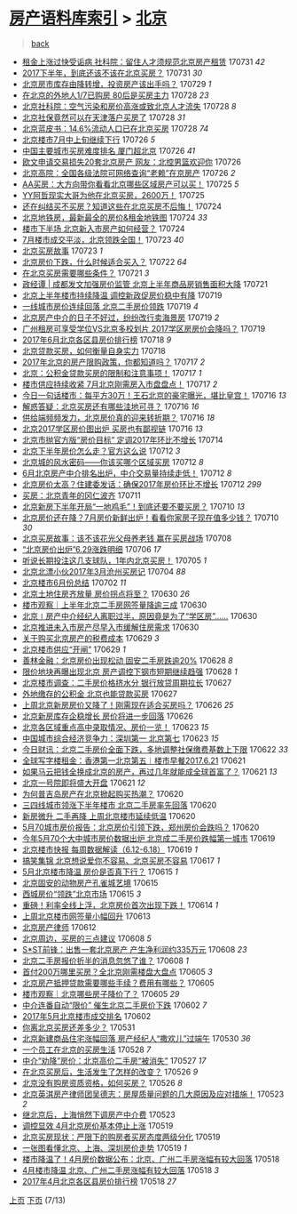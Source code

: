 [房产语料库索引](../../README.md)  > [北京](北京.md)
====
> [back](../README.md)

- [租金上涨过快受诟病 社科院：留住人才须规范北京房产租赁](http://jkwz.applinzi.com/ittc/6996491333815239697.html#%E7%A7%9F%E9%87%91%E4%B8%8A%E6%B6%A8%E8%BF%87%E5%BF%AB%E5%8F%97%E8%AF%9F%E7%97%85+%E7%A4%BE%E7%A7%91%E9%99%A2%EF%BC%9A%E7%95%99%E4%BD%8F%E4%BA%BA%E6%89%8D%E9%A1%BB%E8%A7%84%E8%8C%83%E5%8C%97%E4%BA%AC%E6%88%BF%E4%BA%A7%E7%A7%9F%E8%B5%81) 170731 *42* 
- [2017下半年，到底还该不该在北京买房？](http://jkwz.applinzi.com/ittc/6996411526070928401.html#2017%E4%B8%8B%E5%8D%8A%E5%B9%B4%EF%BC%8C%E5%88%B0%E5%BA%95%E8%BF%98%E8%AF%A5%E4%B8%8D%E8%AF%A5%E5%9C%A8%E5%8C%97%E4%BA%AC%E4%B9%B0%E6%88%BF%EF%BC%9F) 170731 *30* 
- [北京房市库存由降转增，投资房产该出手吗？](http://jkwz.applinzi.com/ittc/6995299930284229648.html#%E5%8C%97%E4%BA%AC%E6%88%BF%E5%B8%82%E5%BA%93%E5%AD%98%E7%94%B1%E9%99%8D%E8%BD%AC%E5%A2%9E%EF%BC%8C%E6%8A%95%E8%B5%84%E6%88%BF%E4%BA%A7%E8%AF%A5%E5%87%BA%E6%89%8B%E5%90%97%EF%BC%9F) 170729 *1* 
- [在北京的外地人1/7已购房 80后是买房主力](http://jkwz.applinzi.com/ittc/6995443142495831056.html#%E5%9C%A8%E5%8C%97%E4%BA%AC%E7%9A%84%E5%A4%96%E5%9C%B0%E4%BA%BA1%2F7%E5%B7%B2%E8%B4%AD%E6%88%BF+80%E5%90%8E%E6%98%AF%E4%B9%B0%E6%88%BF%E4%B8%BB%E5%8A%9B) 170728 *23* 
- [北京社科院：空气污染和房价高涨或致北京人才流失](http://jkwz.applinzi.com/ittc/6995391733087863825.html#%E5%8C%97%E4%BA%AC%E7%A4%BE%E7%A7%91%E9%99%A2%EF%BC%9A%E7%A9%BA%E6%B0%94%E6%B1%A1%E6%9F%93%E5%92%8C%E6%88%BF%E4%BB%B7%E9%AB%98%E6%B6%A8%E6%88%96%E8%87%B4%E5%8C%97%E4%BA%AC%E4%BA%BA%E6%89%8D%E6%B5%81%E5%A4%B1) 170728 *8* 
- [北京社保竟然可以在天津落户买房了](http://jkwz.applinzi.com/ittc/6995297047069328401.html#%E5%8C%97%E4%BA%AC%E7%A4%BE%E4%BF%9D%E7%AB%9F%E7%84%B6%E5%8F%AF%E4%BB%A5%E5%9C%A8%E5%A4%A9%E6%B4%A5%E8%90%BD%E6%88%B7%E4%B9%B0%E6%88%BF%E4%BA%86) 170728 *31* 
- [北京蓝皮书：14.6%流动人口已在北京买房](http://jkwz.applinzi.com/ittc/6995284916735312912.html#%E5%8C%97%E4%BA%AC%E8%93%9D%E7%9A%AE%E4%B9%A6%EF%BC%9A14.6%25%E6%B5%81%E5%8A%A8%E4%BA%BA%E5%8F%A3%E5%B7%B2%E5%9C%A8%E5%8C%97%E4%BA%AC%E4%B9%B0%E6%88%BF) 170728 *74* 
- [北京楼市7月中上旬继续下行](http://jkwz.applinzi.com/ittc/6994662310227215377.html#%E5%8C%97%E4%BA%AC%E6%A5%BC%E5%B8%827%E6%9C%88%E4%B8%AD%E4%B8%8A%E6%97%AC%E7%BB%A7%E7%BB%AD%E4%B8%8B%E8%A1%8C) 170726 *5* 
- [中国主要城市买房难度排名 厦门超北京](http://jkwz.applinzi.com/ittc/6994629831780992017.html#%E4%B8%AD%E5%9B%BD%E4%B8%BB%E8%A6%81%E5%9F%8E%E5%B8%82%E4%B9%B0%E6%88%BF%E9%9A%BE%E5%BA%A6%E6%8E%92%E5%90%8D+%E5%8E%A6%E9%97%A8%E8%B6%85%E5%8C%97%E4%BA%AC) 170726 *41* 
- [欧文申请交易损失20套北京房产 网友：北控男篮欢迎你](http://jkwz.applinzi.com/ittc/6994576067292300304.html#%E6%AC%A7%E6%96%87%E7%94%B3%E8%AF%B7%E4%BA%A4%E6%98%93%E6%8D%9F%E5%A4%B120%E5%A5%97%E5%8C%97%E4%BA%AC%E6%88%BF%E4%BA%A7+%E7%BD%91%E5%8F%8B%EF%BC%9A%E5%8C%97%E6%8E%A7%E7%94%B7%E7%AF%AE%E6%AC%A2%E8%BF%8E%E4%BD%A0) 170726  
- [北京高院：全国各级法院可网络查询“老赖”在京房产](http://jkwz.applinzi.com/ittc/6994554898786812944.html#%E5%8C%97%E4%BA%AC%E9%AB%98%E9%99%A2%EF%BC%9A%E5%85%A8%E5%9B%BD%E5%90%84%E7%BA%A7%E6%B3%95%E9%99%A2%E5%8F%AF%E7%BD%91%E7%BB%9C%E6%9F%A5%E8%AF%A2%E2%80%9C%E8%80%81%E8%B5%96%E2%80%9D%E5%9C%A8%E4%BA%AC%E6%88%BF%E4%BA%A7) 170726 *2* 
- [AA买房：大方向带你看看北京哪些区域房产可以买！](http://jkwz.applinzi.com/ittc/6994263883798545425.html#AA%E4%B9%B0%E6%88%BF%EF%BC%9A%E5%A4%A7%E6%96%B9%E5%90%91%E5%B8%A6%E4%BD%A0%E7%9C%8B%E7%9C%8B%E5%8C%97%E4%BA%AC%E5%93%AA%E4%BA%9B%E5%8C%BA%E5%9F%9F%E6%88%BF%E4%BA%A7%E5%8F%AF%E4%BB%A5%E4%B9%B0%EF%BC%81) 170725 *5* 
- [YY阿哲现实大哥为他在北京买房，2600万！](http://jkwz.applinzi.com/ittc/6994247914585850897.html#YY%E9%98%BF%E5%93%B2%E7%8E%B0%E5%AE%9E%E5%A4%A7%E5%93%A5%E4%B8%BA%E4%BB%96%E5%9C%A8%E5%8C%97%E4%BA%AC%E4%B9%B0%E6%88%BF%EF%BC%8C2600%E4%B8%87%EF%BC%81) 170725  
- [还在纠结买不买房？知道这些在北京买房不后悔！](http://jkwz.applinzi.com/ittc/6993930968342463505.html#%E8%BF%98%E5%9C%A8%E7%BA%A0%E7%BB%93%E4%B9%B0%E4%B8%8D%E4%B9%B0%E6%88%BF%EF%BC%9F%E7%9F%A5%E9%81%93%E8%BF%99%E4%BA%9B%E5%9C%A8%E5%8C%97%E4%BA%AC%E4%B9%B0%E6%88%BF%E4%B8%8D%E5%90%8E%E6%82%94%EF%BC%81) 170724  
- [北京地铁房，最新最全的房价&amp;租金地铁图](http://jkwz.applinzi.com/ittc/6993931056347350033.html#%E5%8C%97%E4%BA%AC%E5%9C%B0%E9%93%81%E6%88%BF%EF%BC%8C%E6%9C%80%E6%96%B0%E6%9C%80%E5%85%A8%E7%9A%84%E6%88%BF%E4%BB%B7%26amp%3B%E7%A7%9F%E9%87%91%E5%9C%B0%E9%93%81%E5%9B%BE) 170724 *33* 
- [楼市下半场 北京新入市房产如何经营？](http://jkwz.applinzi.com/ittc/6993877877651932176.html#%E6%A5%BC%E5%B8%82%E4%B8%8B%E5%8D%8A%E5%9C%BA+%E5%8C%97%E4%BA%AC%E6%96%B0%E5%85%A5%E5%B8%82%E6%88%BF%E4%BA%A7%E5%A6%82%E4%BD%95%E7%BB%8F%E8%90%A5%EF%BC%9F) 170724  
- [7月楼市成交平淡，北京领跌全国！](http://jkwz.applinzi.com/ittc/6993461672650736657.html#7%E6%9C%88%E6%A5%BC%E5%B8%82%E6%88%90%E4%BA%A4%E5%B9%B3%E6%B7%A1%EF%BC%8C%E5%8C%97%E4%BA%AC%E9%A2%86%E8%B7%8C%E5%85%A8%E5%9B%BD%EF%BC%81) 170723 *40* 
- [北京买房故事](http://jkwz.applinzi.com/ittc/6993442181057348624.html#%E5%8C%97%E4%BA%AC%E4%B9%B0%E6%88%BF%E6%95%85%E4%BA%8B) 170723 *1* 
- [北京房价下跌，什么时候适合买入？](http://jkwz.applinzi.com/ittc/6993125808850600976.html#%E5%8C%97%E4%BA%AC%E6%88%BF%E4%BB%B7%E4%B8%8B%E8%B7%8C%EF%BC%8C%E4%BB%80%E4%B9%88%E6%97%B6%E5%80%99%E9%80%82%E5%90%88%E4%B9%B0%E5%85%A5%EF%BC%9F) 170722 *64* 
- [在北京买房需要哪些条件？](http://jkwz.applinzi.com/ittc/6992827257230722065.html#%E5%9C%A8%E5%8C%97%E4%BA%AC%E4%B9%B0%E6%88%BF%E9%9C%80%E8%A6%81%E5%93%AA%E4%BA%9B%E6%9D%A1%E4%BB%B6%EF%BC%9F) 170721 *3* 
- [政经谭 | 成都发文加强房价监管 北京上半年商品房销售面积大降](http://jkwz.applinzi.com/ittc/6992585056626148112.html#%E6%94%BF%E7%BB%8F%E8%B0%AD+%7C+%E6%88%90%E9%83%BD%E5%8F%91%E6%96%87%E5%8A%A0%E5%BC%BA%E6%88%BF%E4%BB%B7%E7%9B%91%E7%AE%A1+%E5%8C%97%E4%BA%AC%E4%B8%8A%E5%8D%8A%E5%B9%B4%E5%95%86%E5%93%81%E6%88%BF%E9%94%80%E5%94%AE%E9%9D%A2%E7%A7%AF%E5%A4%A7%E9%99%8D) 170721  
- [北京上半年楼市持续降温 调控新政促房价稳中有降](http://jkwz.applinzi.com/ittc/6992084939385078801.html#%E5%8C%97%E4%BA%AC%E4%B8%8A%E5%8D%8A%E5%B9%B4%E6%A5%BC%E5%B8%82%E6%8C%81%E7%BB%AD%E9%99%8D%E6%B8%A9+%E8%B0%83%E6%8E%A7%E6%96%B0%E6%94%BF%E4%BF%83%E6%88%BF%E4%BB%B7%E7%A8%B3%E4%B8%AD%E6%9C%89%E9%99%8D) 170719  
- [一线城市房价连续回落 北京二手房价领跌](http://jkwz.applinzi.com/ittc/6992060520616952848.html#%E4%B8%80%E7%BA%BF%E5%9F%8E%E5%B8%82%E6%88%BF%E4%BB%B7%E8%BF%9E%E7%BB%AD%E5%9B%9E%E8%90%BD+%E5%8C%97%E4%BA%AC%E4%BA%8C%E6%89%8B%E6%88%BF%E4%BB%B7%E9%A2%86%E8%B7%8C) 170719 *4* 
- [北京房产中介的日子不好过，纷纷改行卖海景房](http://jkwz.applinzi.com/ittc/6992024614132515856.html#%E5%8C%97%E4%BA%AC%E6%88%BF%E4%BA%A7%E4%B8%AD%E4%BB%8B%E7%9A%84%E6%97%A5%E5%AD%90%E4%B8%8D%E5%A5%BD%E8%BF%87%EF%BC%8C%E7%BA%B7%E7%BA%B7%E6%94%B9%E8%A1%8C%E5%8D%96%E6%B5%B7%E6%99%AF%E6%88%BF) 170719 *2* 
- [广州租房可享受学位VS北京多校划片 2017学区房房价会降吗？](http://jkwz.applinzi.com/ittc/6992015705703449616.html#%E5%B9%BF%E5%B7%9E%E7%A7%9F%E6%88%BF%E5%8F%AF%E4%BA%AB%E5%8F%97%E5%AD%A6%E4%BD%8DVS%E5%8C%97%E4%BA%AC%E5%A4%9A%E6%A0%A1%E5%88%92%E7%89%87+2017%E5%AD%A6%E5%8C%BA%E6%88%BF%E6%88%BF%E4%BB%B7%E4%BC%9A%E9%99%8D%E5%90%97%EF%BC%9F) 170719  
- [2017年6月北京各区县房价排行榜](http://jkwz.applinzi.com/ittc/6991686664102347792.html#2017%E5%B9%B46%E6%9C%88%E5%8C%97%E4%BA%AC%E5%90%84%E5%8C%BA%E5%8E%BF%E6%88%BF%E4%BB%B7%E6%8E%92%E8%A1%8C%E6%A6%9C) 170718 *9* 
- [北京贷款买房，如何衡量自身实力](http://jkwz.applinzi.com/ittc/6991686113474118673.html#%E5%8C%97%E4%BA%AC%E8%B4%B7%E6%AC%BE%E4%B9%B0%E6%88%BF%EF%BC%8C%E5%A6%82%E4%BD%95%E8%A1%A1%E9%87%8F%E8%87%AA%E8%BA%AB%E5%AE%9E%E5%8A%9B) 170718  
- [2017年北京的房产限购政策，你都知道吗？](http://jkwz.applinzi.com/ittc/6991323147721507856.html#2017%E5%B9%B4%E5%8C%97%E4%BA%AC%E7%9A%84%E6%88%BF%E4%BA%A7%E9%99%90%E8%B4%AD%E6%94%BF%E7%AD%96%EF%BC%8C%E4%BD%A0%E9%83%BD%E7%9F%A5%E9%81%93%E5%90%97%EF%BC%9F) 170717 *2* 
- [北京：公积金贷款买房的限制和注意事项！](http://jkwz.applinzi.com/ittc/6991236061534356496.html#%E5%8C%97%E4%BA%AC%EF%BC%9A%E5%85%AC%E7%A7%AF%E9%87%91%E8%B4%B7%E6%AC%BE%E4%B9%B0%E6%88%BF%E7%9A%84%E9%99%90%E5%88%B6%E5%92%8C%E6%B3%A8%E6%84%8F%E4%BA%8B%E9%A1%B9%EF%BC%81) 170717 *1* 
- [楼市供应持续收紧 7月北京刚需房入市盘盘点！](http://jkwz.applinzi.com/ittc/6991159000857838609.html#%E6%A5%BC%E5%B8%82%E4%BE%9B%E5%BA%94%E6%8C%81%E7%BB%AD%E6%94%B6%E7%B4%A7+7%E6%9C%88%E5%8C%97%E4%BA%AC%E5%88%9A%E9%9C%80%E6%88%BF%E5%85%A5%E5%B8%82%E7%9B%98%E7%9B%98%E7%82%B9%EF%BC%81) 170717 *2* 
- [今日一句话楼市：每平方30万！王石北京的豪宅曝光，堪比皇宫！](http://jkwz.applinzi.com/ittc/6990979053635765265.html#%E4%BB%8A%E6%97%A5%E4%B8%80%E5%8F%A5%E8%AF%9D%E6%A5%BC%E5%B8%82%EF%BC%9A%E6%AF%8F%E5%B9%B3%E6%96%B930%E4%B8%87%EF%BC%81%E7%8E%8B%E7%9F%B3%E5%8C%97%E4%BA%AC%E7%9A%84%E8%B1%AA%E5%AE%85%E6%9B%9D%E5%85%89%EF%BC%8C%E5%A0%AA%E6%AF%94%E7%9A%87%E5%AE%AB%EF%BC%81) 170716 *13* 
- [解惑答疑：北京买房还有哪些洼地可寻？](http://jkwz.applinzi.com/ittc/6990952505620825104.html#%E8%A7%A3%E6%83%91%E7%AD%94%E7%96%91%EF%BC%9A%E5%8C%97%E4%BA%AC%E4%B9%B0%E6%88%BF%E8%BF%98%E6%9C%89%E5%93%AA%E4%BA%9B%E6%B4%BC%E5%9C%B0%E5%8F%AF%E5%AF%BB%EF%BC%9F) 170716 *16* 
- [供给端频频发力，北京房价真的迎来转折期？](http://jkwz.applinzi.com/ittc/6990975242062005264.html#%E4%BE%9B%E7%BB%99%E7%AB%AF%E9%A2%91%E9%A2%91%E5%8F%91%E5%8A%9B%EF%BC%8C%E5%8C%97%E4%BA%AC%E6%88%BF%E4%BB%B7%E7%9C%9F%E7%9A%84%E8%BF%8E%E6%9D%A5%E8%BD%AC%E6%8A%98%E6%9C%9F%EF%BC%9F) 170716 *18* 
- [北京2017学区房价图出炉 买房也有鄙视链](http://jkwz.applinzi.com/ittc/6990898707372180496.html#%E5%8C%97%E4%BA%AC2017%E5%AD%A6%E5%8C%BA%E6%88%BF%E4%BB%B7%E5%9B%BE%E5%87%BA%E7%82%89+%E4%B9%B0%E6%88%BF%E4%B9%9F%E6%9C%89%E9%84%99%E8%A7%86%E9%93%BE) 170716 *13* 
- [北京市抛官方版“房价目标” 定调2017年环比不增长](http://jkwz.applinzi.com/ittc/6990237549170525201.html#%E5%8C%97%E4%BA%AC%E5%B8%82%E6%8A%9B%E5%AE%98%E6%96%B9%E7%89%88%E2%80%9C%E6%88%BF%E4%BB%B7%E7%9B%AE%E6%A0%87%E2%80%9D+%E5%AE%9A%E8%B0%832017%E5%B9%B4%E7%8E%AF%E6%AF%94%E4%B8%8D%E5%A2%9E%E9%95%BF) 170714  
- [北京下半年房价怎么走？官方这么说](http://jkwz.applinzi.com/ittc/6989472589985350672.html#%E5%8C%97%E4%BA%AC%E4%B8%8B%E5%8D%8A%E5%B9%B4%E6%88%BF%E4%BB%B7%E6%80%8E%E4%B9%88%E8%B5%B0%EF%BC%9F%E5%AE%98%E6%96%B9%E8%BF%99%E4%B9%88%E8%AF%B4) 170712 *3* 
- [北京城的风水密码——你该买哪个区域买房](http://jkwz.applinzi.com/ittc/6989378704411984912.html#%E5%8C%97%E4%BA%AC%E5%9F%8E%E7%9A%84%E9%A3%8E%E6%B0%B4%E5%AF%86%E7%A0%81%E2%80%94%E2%80%94%E4%BD%A0%E8%AF%A5%E4%B9%B0%E5%93%AA%E4%B8%AA%E5%8C%BA%E5%9F%9F%E4%B9%B0%E6%88%BF) 170712 *8* 
- [6月北京房产中介排名出炉，中介交易量持续走低！](http://jkwz.applinzi.com/ittc/6989373316899800081.html#6%E6%9C%88%E5%8C%97%E4%BA%AC%E6%88%BF%E4%BA%A7%E4%B8%AD%E4%BB%8B%E6%8E%92%E5%90%8D%E5%87%BA%E7%82%89%EF%BC%8C%E4%B8%AD%E4%BB%8B%E4%BA%A4%E6%98%93%E9%87%8F%E6%8C%81%E7%BB%AD%E8%B5%B0%E4%BD%8E%EF%BC%81) 170712 *8* 
- [北京房价太高？住建委发话：确保2017年房价环比不增长](http://jkwz.applinzi.com/ittc/6989322280826831889.html#%E5%8C%97%E4%BA%AC%E6%88%BF%E4%BB%B7%E5%A4%AA%E9%AB%98%EF%BC%9F%E4%BD%8F%E5%BB%BA%E5%A7%94%E5%8F%91%E8%AF%9D%EF%BC%9A%E7%A1%AE%E4%BF%9D2017%E5%B9%B4%E6%88%BF%E4%BB%B7%E7%8E%AF%E6%AF%94%E4%B8%8D%E5%A2%9E%E9%95%BF) 170712 *299* 
- [买房：北京青年的冈仁波齐](http://jkwz.applinzi.com/ittc/6988732402003084292.html#%E4%B9%B0%E6%88%BF%EF%BC%9A%E5%8C%97%E4%BA%AC%E9%9D%92%E5%B9%B4%E7%9A%84%E5%86%88%E4%BB%81%E6%B3%A2%E9%BD%90) 170711  
- [北京新房下半年开局“一地鸡毛”！到底还要不要买房？](http://jkwz.applinzi.com/ittc/6988725896276870148.html#%E5%8C%97%E4%BA%AC%E6%96%B0%E6%88%BF%E4%B8%8B%E5%8D%8A%E5%B9%B4%E5%BC%80%E5%B1%80%E2%80%9C%E4%B8%80%E5%9C%B0%E9%B8%A1%E6%AF%9B%E2%80%9D%EF%BC%81%E5%88%B0%E5%BA%95%E8%BF%98%E8%A6%81%E4%B8%8D%E8%A6%81%E4%B9%B0%E6%88%BF%EF%BC%9F) 170710 *13* 
- [北京房价还在降？7月房价新鲜出炉！看看你家房子现在值多少钱？](http://jkwz.applinzi.com/ittc/6988674612861600772.html#%E5%8C%97%E4%BA%AC%E6%88%BF%E4%BB%B7%E8%BF%98%E5%9C%A8%E9%99%8D%EF%BC%9F7%E6%9C%88%E6%88%BF%E4%BB%B7%E6%96%B0%E9%B2%9C%E5%87%BA%E7%82%89%EF%BC%81%E7%9C%8B%E7%9C%8B%E4%BD%A0%E5%AE%B6%E6%88%BF%E5%AD%90%E7%8E%B0%E5%9C%A8%E5%80%BC%E5%A4%9A%E5%B0%91%E9%92%B1%EF%BC%9F) 170710 *30* 
- [北京买房故事：该不该花光父母养老钱 赢在买房战场](http://jkwz.applinzi.com/ittc/6987833551255766033.html#%E5%8C%97%E4%BA%AC%E4%B9%B0%E6%88%BF%E6%95%85%E4%BA%8B%EF%BC%9A%E8%AF%A5%E4%B8%8D%E8%AF%A5%E8%8A%B1%E5%85%89%E7%88%B6%E6%AF%8D%E5%85%BB%E8%80%81%E9%92%B1+%E8%B5%A2%E5%9C%A8%E4%B9%B0%E6%88%BF%E6%88%98%E5%9C%BA) 170708  
- [“北京房价出炉”6.29涨跌明细](http://jkwz.applinzi.com/ittc/6987001209318540292.html#%E2%80%9C%E5%8C%97%E4%BA%AC%E6%88%BF%E4%BB%B7%E5%87%BA%E7%82%89%E2%80%9D6.29%E6%B6%A8%E8%B7%8C%E6%98%8E%E7%BB%86) 170706 *17* 
- [听说长期投注这几支球队，1年内北京买房！](http://jkwz.applinzi.com/ittc/6986857699680453636.html#%E5%90%AC%E8%AF%B4%E9%95%BF%E6%9C%9F%E6%8A%95%E6%B3%A8%E8%BF%99%E5%87%A0%E6%94%AF%E7%90%83%E9%98%9F%EF%BC%8C1%E5%B9%B4%E5%86%85%E5%8C%97%E4%BA%AC%E4%B9%B0%E6%88%BF%EF%BC%81) 170705 *1* 
- [北京北漂小伙2017年3月沧州买房记](http://jkwz.applinzi.com/ittc/6986460119872046084.html#%E5%8C%97%E4%BA%AC%E5%8C%97%E6%BC%82%E5%B0%8F%E4%BC%992017%E5%B9%B43%E6%9C%88%E6%B2%A7%E5%B7%9E%E4%B9%B0%E6%88%BF%E8%AE%B0) 170704 *88* 
- [北京楼市6月份总结](http://jkwz.applinzi.com/ittc/6985813973117961220.html#%E5%8C%97%E4%BA%AC%E6%A5%BC%E5%B8%826%E6%9C%88%E4%BB%BD%E6%80%BB%E7%BB%93) 170702 *11* 
- [北京土地住房齐放量 房价拐点将至？](http://jkwz.applinzi.com/ittc/6985050210580300804.html#%E5%8C%97%E4%BA%AC%E5%9C%9F%E5%9C%B0%E4%BD%8F%E6%88%BF%E9%BD%90%E6%94%BE%E9%87%8F+%E6%88%BF%E4%BB%B7%E6%8B%90%E7%82%B9%E5%B0%86%E8%87%B3%EF%BC%9F) 170630 *26* 
- [楼市观察｜上半年北京二手房网签量降逾三成](http://jkwz.applinzi.com/ittc/6985029632729285636.html#%E6%A5%BC%E5%B8%82%E8%A7%82%E5%AF%9F%EF%BD%9C%E4%B8%8A%E5%8D%8A%E5%B9%B4%E5%8C%97%E4%BA%AC%E4%BA%8C%E6%89%8B%E6%88%BF%E7%BD%91%E7%AD%BE%E9%87%8F%E9%99%8D%E9%80%BE%E4%B8%89%E6%88%90) 170630  
- [北京∣房产中介经纪人离职过半，原因竟是为了“学区房”……](http://jkwz.applinzi.com/ittc/6984919655276643332.html#%E5%8C%97%E4%BA%AC%E2%88%A3%E6%88%BF%E4%BA%A7%E4%B8%AD%E4%BB%8B%E7%BB%8F%E7%BA%AA%E4%BA%BA%E7%A6%BB%E8%81%8C%E8%BF%87%E5%8D%8A%EF%BC%8C%E5%8E%9F%E5%9B%A0%E7%AB%9F%E6%98%AF%E4%B8%BA%E4%BA%86%E2%80%9C%E5%AD%A6%E5%8C%BA%E6%88%BF%E2%80%9D%E2%80%A6%E2%80%A6) 170630  
- [北京推进未入市房产尽早入市缓解住房需求](http://jkwz.applinzi.com/ittc/6984885317751276548.html#%E5%8C%97%E4%BA%AC%E6%8E%A8%E8%BF%9B%E6%9C%AA%E5%85%A5%E5%B8%82%E6%88%BF%E4%BA%A7%E5%B0%BD%E6%97%A9%E5%85%A5%E5%B8%82%E7%BC%93%E8%A7%A3%E4%BD%8F%E6%88%BF%E9%9C%80%E6%B1%82) 170630  
- [关于购买北京房产的税费成本](http://jkwz.applinzi.com/ittc/6984721835865146373.html#%E5%85%B3%E4%BA%8E%E8%B4%AD%E4%B9%B0%E5%8C%97%E4%BA%AC%E6%88%BF%E4%BA%A7%E7%9A%84%E7%A8%8E%E8%B4%B9%E6%88%90%E6%9C%AC) 170629 *3* 
- [北京楼市供应“开闸”](http://jkwz.applinzi.com/ittc/6984490268613936132.html#%E5%8C%97%E4%BA%AC%E6%A5%BC%E5%B8%82%E4%BE%9B%E5%BA%94%E2%80%9C%E5%BC%80%E9%97%B8%E2%80%9D) 170629 *1* 
- [善林金融：北京房价出现松动 固安二手房跌逾20%](http://jkwz.applinzi.com/ittc/6984264140200608772.html#%E5%96%84%E6%9E%97%E9%87%91%E8%9E%8D%EF%BC%9A%E5%8C%97%E4%BA%AC%E6%88%BF%E4%BB%B7%E5%87%BA%E7%8E%B0%E6%9D%BE%E5%8A%A8+%E5%9B%BA%E5%AE%89%E4%BA%8C%E6%89%8B%E6%88%BF%E8%B7%8C%E9%80%BE20%25) 170628 *8* 
- [限价地块再曝出现北京 房产调控下钢市短期继续趋强](http://jkwz.applinzi.com/ittc/6984157184232260612.html#%E9%99%90%E4%BB%B7%E5%9C%B0%E5%9D%97%E5%86%8D%E6%9B%9D%E5%87%BA%E7%8E%B0%E5%8C%97%E4%BA%AC+%E6%88%BF%E4%BA%A7%E8%B0%83%E6%8E%A7%E4%B8%8B%E9%92%A2%E5%B8%82%E7%9F%AD%E6%9C%9F%E7%BB%A7%E7%BB%AD%E8%B6%8B%E5%BC%BA) 170628 *1* 
- [北京楼市调查：二手房价格挤水分 银行放贷周期拉长](http://jkwz.applinzi.com/ittc/6983805958445614085.html#%E5%8C%97%E4%BA%AC%E6%A5%BC%E5%B8%82%E8%B0%83%E6%9F%A5%EF%BC%9A%E4%BA%8C%E6%89%8B%E6%88%BF%E4%BB%B7%E6%A0%BC%E6%8C%A4%E6%B0%B4%E5%88%86+%E9%93%B6%E8%A1%8C%E6%94%BE%E8%B4%B7%E5%91%A8%E6%9C%9F%E6%8B%89%E9%95%BF) 170627  
- [外地缴存的公积金 北京也能贷款买房](http://jkwz.applinzi.com/ittc/6983787870085972997.html#%E5%A4%96%E5%9C%B0%E7%BC%B4%E5%AD%98%E7%9A%84%E5%85%AC%E7%A7%AF%E9%87%91+%E5%8C%97%E4%BA%AC%E4%B9%9F%E8%83%BD%E8%B4%B7%E6%AC%BE%E4%B9%B0%E6%88%BF) 170627  
- [上周北京新房房价又降了！刚需现在适合买房吗？](http://jkwz.applinzi.com/ittc/6983589102447232004.html#%E4%B8%8A%E5%91%A8%E5%8C%97%E4%BA%AC%E6%96%B0%E6%88%BF%E6%88%BF%E4%BB%B7%E5%8F%88%E9%99%8D%E4%BA%86%EF%BC%81%E5%88%9A%E9%9C%80%E7%8E%B0%E5%9C%A8%E9%80%82%E5%90%88%E4%B9%B0%E6%88%BF%E5%90%97%EF%BC%9F) 170626 *25* 
- [北京新房库存企稳增长 房价将进一步回落](http://jkwz.applinzi.com/ittc/6983538017695171589.html#%E5%8C%97%E4%BA%AC%E6%96%B0%E6%88%BF%E5%BA%93%E5%AD%98%E4%BC%81%E7%A8%B3%E5%A2%9E%E9%95%BF+%E6%88%BF%E4%BB%B7%E5%B0%86%E8%BF%9B%E4%B8%80%E6%AD%A5%E5%9B%9E%E8%90%BD) 170626  
- [北京各区域重点高中录取情况、房价一览！](http://jkwz.applinzi.com/ittc/6982430621908337668.html#%E5%8C%97%E4%BA%AC%E5%90%84%E5%8C%BA%E5%9F%9F%E9%87%8D%E7%82%B9%E9%AB%98%E4%B8%AD%E5%BD%95%E5%8F%96%E6%83%85%E5%86%B5%E3%80%81%E6%88%BF%E4%BB%B7%E4%B8%80%E8%A7%88%EF%BC%81) 170623 *15* 
- [中国城市综合经济竞争力：深圳第一 北京第七](http://jkwz.applinzi.com/ittc/6982371947806458884.html#%E4%B8%AD%E5%9B%BD%E5%9F%8E%E5%B8%82%E7%BB%BC%E5%90%88%E7%BB%8F%E6%B5%8E%E7%AB%9E%E4%BA%89%E5%8A%9B%EF%BC%9A%E6%B7%B1%E5%9C%B3%E7%AC%AC%E4%B8%80+%E5%8C%97%E4%BA%AC%E7%AC%AC%E4%B8%83) 170623 *15* 
- [今日财讯：北京二手房价全面下跌，多地调整社保缴费基数上下限](http://jkwz.applinzi.com/ittc/6982025713681957892.html#%E4%BB%8A%E6%97%A5%E8%B4%A2%E8%AE%AF%EF%BC%9A%E5%8C%97%E4%BA%AC%E4%BA%8C%E6%89%8B%E6%88%BF%E4%BB%B7%E5%85%A8%E9%9D%A2%E4%B8%8B%E8%B7%8C%EF%BC%8C%E5%A4%9A%E5%9C%B0%E8%B0%83%E6%95%B4%E7%A4%BE%E4%BF%9D%E7%BC%B4%E8%B4%B9%E5%9F%BA%E6%95%B0%E4%B8%8A%E4%B8%8B%E9%99%90) 170622 *33* 
- [全球写字楼租金：香港第一北京第五︱楼市早餐2017.6.21](http://jkwz.applinzi.com/ittc/6981715011847062533.html#%E5%85%A8%E7%90%83%E5%86%99%E5%AD%97%E6%A5%BC%E7%A7%9F%E9%87%91%EF%BC%9A%E9%A6%99%E6%B8%AF%E7%AC%AC%E4%B8%80%E5%8C%97%E4%BA%AC%E7%AC%AC%E4%BA%94%EF%B8%B1%E6%A5%BC%E5%B8%82%E6%97%A9%E9%A4%902017.6.21) 170621  
- [如果马云把钱全换成北京的房产，再过几年就能成全球首富了？](http://jkwz.applinzi.com/ittc/6981580046283047940.html#%E5%A6%82%E6%9E%9C%E9%A9%AC%E4%BA%91%E6%8A%8A%E9%92%B1%E5%85%A8%E6%8D%A2%E6%88%90%E5%8C%97%E4%BA%AC%E7%9A%84%E6%88%BF%E4%BA%A7%EF%BC%8C%E5%86%8D%E8%BF%87%E5%87%A0%E5%B9%B4%E5%B0%B1%E8%83%BD%E6%88%90%E5%85%A8%E7%90%83%E9%A6%96%E5%AF%8C%E4%BA%86%EF%BC%9F) 170621 *13* 
- [北京一号院即将盛大开盘](http://jkwz.applinzi.com/ittc/6981567754724180997.html#%E5%8C%97%E4%BA%AC%E4%B8%80%E5%8F%B7%E9%99%A2%E5%8D%B3%E5%B0%86%E7%9B%9B%E5%A4%A7%E5%BC%80%E7%9B%98) 170621 *12* 
- [为何普吉岛房产在北京掀起购买热潮？](http://jkwz.applinzi.com/ittc/6981203258683950085.html#%E4%B8%BA%E4%BD%95%E6%99%AE%E5%90%89%E5%B2%9B%E6%88%BF%E4%BA%A7%E5%9C%A8%E5%8C%97%E4%BA%AC%E6%8E%80%E8%B5%B7%E8%B4%AD%E4%B9%B0%E7%83%AD%E6%BD%AE%EF%BC%9F) 170620  
- [三四线城市领涨下半年楼市 北京二手房率先回落](http://jkwz.applinzi.com/ittc/6981196439567729668.html#%E4%B8%89%E5%9B%9B%E7%BA%BF%E5%9F%8E%E5%B8%82%E9%A2%86%E6%B6%A8%E4%B8%8B%E5%8D%8A%E5%B9%B4%E6%A5%BC%E5%B8%82+%E5%8C%97%E4%BA%AC%E4%BA%8C%E6%89%8B%E6%88%BF%E7%8E%87%E5%85%88%E5%9B%9E%E8%90%BD) 170620  
- [新房微升 二手再降 上周北京楼市延续低温](http://jkwz.applinzi.com/ittc/6981192537401197573.html#%E6%96%B0%E6%88%BF%E5%BE%AE%E5%8D%87+%E4%BA%8C%E6%89%8B%E5%86%8D%E9%99%8D+%E4%B8%8A%E5%91%A8%E5%8C%97%E4%BA%AC%E6%A5%BC%E5%B8%82%E5%BB%B6%E7%BB%AD%E4%BD%8E%E6%B8%A9) 170620  
- [5月70城市房价报告：北京房价引领下跌，郑州房价会跌吗？](http://jkwz.applinzi.com/ittc/6981190743199581189.html#5%E6%9C%8870%E5%9F%8E%E5%B8%82%E6%88%BF%E4%BB%B7%E6%8A%A5%E5%91%8A%EF%BC%9A%E5%8C%97%E4%BA%AC%E6%88%BF%E4%BB%B7%E5%BC%95%E9%A2%86%E4%B8%8B%E8%B7%8C%EF%BC%8C%E9%83%91%E5%B7%9E%E6%88%BF%E4%BB%B7%E4%BC%9A%E8%B7%8C%E5%90%97%EF%BC%9F) 170620  
- [今年5月70个大中城市房价数据出炉 北京成二手房价跌幅第一城市](http://jkwz.applinzi.com/ittc/6980939353046909956.html#%E4%BB%8A%E5%B9%B45%E6%9C%8870%E4%B8%AA%E5%A4%A7%E4%B8%AD%E5%9F%8E%E5%B8%82%E6%88%BF%E4%BB%B7%E6%95%B0%E6%8D%AE%E5%87%BA%E7%82%89+%E5%8C%97%E4%BA%AC%E6%88%90%E4%BA%8C%E6%89%8B%E6%88%BF%E4%BB%B7%E8%B7%8C%E5%B9%85%E7%AC%AC%E4%B8%80%E5%9F%8E%E5%B8%82) 170619  
- [北京楼市快报 每周数据解读（6.12-6.18）](http://jkwz.applinzi.com/ittc/6980904708548854789.html#%E5%8C%97%E4%BA%AC%E6%A5%BC%E5%B8%82%E5%BF%AB%E6%8A%A5+%E6%AF%8F%E5%91%A8%E6%95%B0%E6%8D%AE%E8%A7%A3%E8%AF%BB%EF%BC%886.12-6.18%EF%BC%89) 170619 *1* 
- [搞笑集锦 北京想说爱你不容易、北京买房不容易](http://jkwz.applinzi.com/ittc/6979918970416006149.html#%E6%90%9E%E7%AC%91%E9%9B%86%E9%94%A6+%E5%8C%97%E4%BA%AC%E6%83%B3%E8%AF%B4%E7%88%B1%E4%BD%A0%E4%B8%8D%E5%AE%B9%E6%98%93%E3%80%81%E5%8C%97%E4%BA%AC%E4%B9%B0%E6%88%BF%E4%B8%8D%E5%AE%B9%E6%98%93) 170617 *1* 
- [5月北京楼市降温 房价是否真下行？](http://jkwz.applinzi.com/ittc/6979457307803911173.html#5%E6%9C%88%E5%8C%97%E4%BA%AC%E6%A5%BC%E5%B8%82%E9%99%8D%E6%B8%A9+%E6%88%BF%E4%BB%B7%E6%98%AF%E5%90%A6%E7%9C%9F%E4%B8%8B%E8%A1%8C%EF%BC%9F) 170615 *1* 
- [北京固安的动物房产孔雀城艺境](http://jkwz.applinzi.com/ittc/6977554012860580869.html#%E5%8C%97%E4%BA%AC%E5%9B%BA%E5%AE%89%E7%9A%84%E5%8A%A8%E7%89%A9%E6%88%BF%E4%BA%A7%E5%AD%94%E9%9B%80%E5%9F%8E%E8%89%BA%E5%A2%83) 170615  
- [西城房价“领跌”北京市场](http://jkwz.applinzi.com/ittc/6979305630476010501.html#%E8%A5%BF%E5%9F%8E%E6%88%BF%E4%BB%B7%E2%80%9C%E9%A2%86%E8%B7%8C%E2%80%9D%E5%8C%97%E4%BA%AC%E5%B8%82%E5%9C%BA) 170615 *3* 
- [重磅！利率全线上浮，北京房价首次出现下跌！](http://jkwz.applinzi.com/ittc/6978969543631176708.html#%E9%87%8D%E7%A3%85%EF%BC%81%E5%88%A9%E7%8E%87%E5%85%A8%E7%BA%BF%E4%B8%8A%E6%B5%AE%EF%BC%8C%E5%8C%97%E4%BA%AC%E6%88%BF%E4%BB%B7%E9%A6%96%E6%AC%A1%E5%87%BA%E7%8E%B0%E4%B8%8B%E8%B7%8C%EF%BC%81) 170614 *1* 
- [上周北京楼市网签量小幅回升](http://jkwz.applinzi.com/ittc/6978601631351309317.html#%E4%B8%8A%E5%91%A8%E5%8C%97%E4%BA%AC%E6%A5%BC%E5%B8%82%E7%BD%91%E7%AD%BE%E9%87%8F%E5%B0%8F%E5%B9%85%E5%9B%9E%E5%8D%87) 170613  
- [北京房产律师](http://jkwz.applinzi.com/ittc/6978219452511290373.html#%E5%8C%97%E4%BA%AC%E6%88%BF%E4%BA%A7%E5%BE%8B%E5%B8%88) 170612  
- [北京周边，买房的三点建议](http://jkwz.applinzi.com/ittc/6976921278509220869.html#%E5%8C%97%E4%BA%AC%E5%91%A8%E8%BE%B9%EF%BC%8C%E4%B9%B0%E6%88%BF%E7%9A%84%E4%B8%89%E7%82%B9%E5%BB%BA%E8%AE%AE) 170608 *5* 
- [S*ST前锋：出售一套北京房产 产生净利润约335万元](http://jkwz.applinzi.com/ittc/6976844639720965124.html#S%2AST%E5%89%8D%E9%94%8B%EF%BC%9A%E5%87%BA%E5%94%AE%E4%B8%80%E5%A5%97%E5%8C%97%E4%BA%AC%E6%88%BF%E4%BA%A7+%E4%BA%A7%E7%94%9F%E5%87%80%E5%88%A9%E6%B6%A6%E7%BA%A6335%E4%B8%87%E5%85%83) 170608 *23* 
- [北京二手房报价折半的消息忽悠了谁？](http://jkwz.applinzi.com/ittc/6976716985160172548.html#%E5%8C%97%E4%BA%AC%E4%BA%8C%E6%89%8B%E6%88%BF%E6%8A%A5%E4%BB%B7%E6%8A%98%E5%8D%8A%E7%9A%84%E6%B6%88%E6%81%AF%E5%BF%BD%E6%82%A0%E4%BA%86%E8%B0%81%EF%BC%9F) 170608 *1* 
- [首付200万哪里买房？全北京刚需楼盘大盘点](http://jkwz.applinzi.com/ittc/6975750038213886980.html#%E9%A6%96%E4%BB%98200%E4%B8%87%E5%93%AA%E9%87%8C%E4%B9%B0%E6%88%BF%EF%BC%9F%E5%85%A8%E5%8C%97%E4%BA%AC%E5%88%9A%E9%9C%80%E6%A5%BC%E7%9B%98%E5%A4%A7%E7%9B%98%E7%82%B9) 170605 *3* 
- [北京房产抵押贷款需要哪些手续？费用有哪些？](http://jkwz.applinzi.com/ittc/6975743290191119364.html#%E5%8C%97%E4%BA%AC%E6%88%BF%E4%BA%A7%E6%8A%B5%E6%8A%BC%E8%B4%B7%E6%AC%BE%E9%9C%80%E8%A6%81%E5%93%AA%E4%BA%9B%E6%89%8B%E7%BB%AD%EF%BC%9F%E8%B4%B9%E7%94%A8%E6%9C%89%E5%93%AA%E4%BA%9B%EF%BC%9F) 170605  
- [楼市观察｜北京哪些房子降价了？](http://jkwz.applinzi.com/ittc/6975684771580478469.html#%E6%A5%BC%E5%B8%82%E8%A7%82%E5%AF%9F%EF%BD%9C%E5%8C%97%E4%BA%AC%E5%93%AA%E4%BA%9B%E6%88%BF%E5%AD%90%E9%99%8D%E4%BB%B7%E4%BA%86%EF%BC%9F) 170605 *29* 
- [中介连番自动“限价” 催生北京二手房价下跌](http://jkwz.applinzi.com/ittc/6974659497489335301.html#%E4%B8%AD%E4%BB%8B%E8%BF%9E%E7%95%AA%E8%87%AA%E5%8A%A8%E2%80%9C%E9%99%90%E4%BB%B7%E2%80%9D+%E5%82%AC%E7%94%9F%E5%8C%97%E4%BA%AC%E4%BA%8C%E6%89%8B%E6%88%BF%E4%BB%B7%E4%B8%8B%E8%B7%8C) 170602 *7* 
- [2017年5月北京楼市成交排名](http://jkwz.applinzi.com/ittc/6974601776262022149.html#2017%E5%B9%B45%E6%9C%88%E5%8C%97%E4%BA%AC%E6%A5%BC%E5%B8%82%E6%88%90%E4%BA%A4%E6%8E%92%E5%90%8D) 170602  
- [你离北京买房还差多少？](http://jkwz.applinzi.com/ittc/6973798536549237764.html#%E4%BD%A0%E7%A6%BB%E5%8C%97%E4%BA%AC%E4%B9%B0%E6%88%BF%E8%BF%98%E5%B7%AE%E5%A4%9A%E5%B0%91%EF%BC%9F) 170531  
- [北京新建商品住宅涨幅回落 房产经纪人“撒欢儿”过端午](http://jkwz.applinzi.com/ittc/6973447818545988613.html#%E5%8C%97%E4%BA%AC%E6%96%B0%E5%BB%BA%E5%95%86%E5%93%81%E4%BD%8F%E5%AE%85%E6%B6%A8%E5%B9%85%E5%9B%9E%E8%90%BD+%E6%88%BF%E4%BA%A7%E7%BB%8F%E7%BA%AA%E4%BA%BA%E2%80%9C%E6%92%92%E6%AC%A2%E5%84%BF%E2%80%9D%E8%BF%87%E7%AB%AF%E5%8D%88) 170530 *36* 
- [一个员工在北京的买房生活](http://jkwz.applinzi.com/ittc/6972852435902006276.html#%E4%B8%80%E4%B8%AA%E5%91%98%E5%B7%A5%E5%9C%A8%E5%8C%97%E4%BA%AC%E7%9A%84%E4%B9%B0%E6%88%BF%E7%94%9F%E6%B4%BB) 170528 *7* 
- [中介“劝降”房价：北京高价二手房“被消失”](http://jkwz.applinzi.com/ittc/6972284727460365317.html#%E4%B8%AD%E4%BB%8B%E2%80%9C%E5%8A%9D%E9%99%8D%E2%80%9D%E6%88%BF%E4%BB%B7%EF%BC%9A%E5%8C%97%E4%BA%AC%E9%AB%98%E4%BB%B7%E4%BA%8C%E6%89%8B%E6%88%BF%E2%80%9C%E8%A2%AB%E6%B6%88%E5%A4%B1%E2%80%9D) 170527 *17* 
- [在北京买房后，生活发生了怎样的改变？](http://jkwz.applinzi.com/ittc/6971930598519079940.html#%E5%9C%A8%E5%8C%97%E4%BA%AC%E4%B9%B0%E6%88%BF%E5%90%8E%EF%BC%8C%E7%94%9F%E6%B4%BB%E5%8F%91%E7%94%9F%E4%BA%86%E6%80%8E%E6%A0%B7%E7%9A%84%E6%94%B9%E5%8F%98%EF%BC%9F) 170526 *9* 
- [北京没有购房资质资格，如何买房？](http://jkwz.applinzi.com/ittc/6971928297968501765.html#%E5%8C%97%E4%BA%AC%E6%B2%A1%E6%9C%89%E8%B4%AD%E6%88%BF%E8%B5%84%E8%B4%A8%E8%B5%84%E6%A0%BC%EF%BC%8C%E5%A6%82%E4%BD%95%E4%B9%B0%E6%88%BF%EF%BC%9F) 170526 *8* 
- [北京英淇房产律师团吴德志：房屋质量问题的几大原因及应对措施！](http://jkwz.applinzi.com/ittc/6970904401710416901.html#%E5%8C%97%E4%BA%AC%E8%8B%B1%E6%B7%87%E6%88%BF%E4%BA%A7%E5%BE%8B%E5%B8%88%E5%9B%A2%E5%90%B4%E5%BE%B7%E5%BF%97%EF%BC%9A%E6%88%BF%E5%B1%8B%E8%B4%A8%E9%87%8F%E9%97%AE%E9%A2%98%E7%9A%84%E5%87%A0%E5%A4%A7%E5%8E%9F%E5%9B%A0%E5%8F%8A%E5%BA%94%E5%AF%B9%E6%8E%AA%E6%96%BD%EF%BC%81) 170523 *2* 
- [继北京后，上海悄然下调房产中介费](http://jkwz.applinzi.com/ittc/6970807979757536261.html#%E7%BB%A7%E5%8C%97%E4%BA%AC%E5%90%8E%EF%BC%8C%E4%B8%8A%E6%B5%B7%E6%82%84%E7%84%B6%E4%B8%8B%E8%B0%83%E6%88%BF%E4%BA%A7%E4%B8%AD%E4%BB%8B%E8%B4%B9) 170523  
- [调控显效 4月北京房价基本停止上涨](http://jkwz.applinzi.com/ittc/6969350520119493637.html#%E8%B0%83%E6%8E%A7%E6%98%BE%E6%95%88+4%E6%9C%88%E5%8C%97%E4%BA%AC%E6%88%BF%E4%BB%B7%E5%9F%BA%E6%9C%AC%E5%81%9C%E6%AD%A2%E4%B8%8A%E6%B6%A8) 170519  
- [北京买房现状：严限下的购房者买房态度两级分化](http://jkwz.applinzi.com/ittc/6969340343215457285.html#%E5%8C%97%E4%BA%AC%E4%B9%B0%E6%88%BF%E7%8E%B0%E7%8A%B6%EF%BC%9A%E4%B8%A5%E9%99%90%E4%B8%8B%E7%9A%84%E8%B4%AD%E6%88%BF%E8%80%85%E4%B9%B0%E6%88%BF%E6%80%81%E5%BA%A6%E4%B8%A4%E7%BA%A7%E5%88%86%E5%8C%96) 170519  
- [一张图看懂北京、上海、深圳房价走势](http://jkwz.applinzi.com/ittc/6969301261147964420.html#%E4%B8%80%E5%BC%A0%E5%9B%BE%E7%9C%8B%E6%87%82%E5%8C%97%E4%BA%AC%E3%80%81%E4%B8%8A%E6%B5%B7%E3%80%81%E6%B7%B1%E5%9C%B3%E6%88%BF%E4%BB%B7%E8%B5%B0%E5%8A%BF) 170519 *1* 
- [楼市降温了！4月房价数据公布：北京、广州二手房涨幅有较大回落](http://jkwz.applinzi.com/ittc/6968991389319693316.html#%E6%A5%BC%E5%B8%82%E9%99%8D%E6%B8%A9%E4%BA%86%EF%BC%814%E6%9C%88%E6%88%BF%E4%BB%B7%E6%95%B0%E6%8D%AE%E5%85%AC%E5%B8%83%EF%BC%9A%E5%8C%97%E4%BA%AC%E3%80%81%E5%B9%BF%E5%B7%9E%E4%BA%8C%E6%89%8B%E6%88%BF%E6%B6%A8%E5%B9%85%E6%9C%89%E8%BE%83%E5%A4%A7%E5%9B%9E%E8%90%BD) 170518  
- [4月楼市降温 北京、广州二手房涨幅有较大回落](http://jkwz.applinzi.com/ittc/6968938120757117956.html#4%E6%9C%88%E6%A5%BC%E5%B8%82%E9%99%8D%E6%B8%A9+%E5%8C%97%E4%BA%AC%E3%80%81%E5%B9%BF%E5%B7%9E%E4%BA%8C%E6%89%8B%E6%88%BF%E6%B6%A8%E5%B9%85%E6%9C%89%E8%BE%83%E5%A4%A7%E5%9B%9E%E8%90%BD) 170518 *3* 
- [2017年4月北京各区县房价排行榜](http://jkwz.applinzi.com/ittc/6968935613683205125.html#2017%E5%B9%B44%E6%9C%88%E5%8C%97%E4%BA%AC%E5%90%84%E5%8C%BA%E5%8E%BF%E6%88%BF%E4%BB%B7%E6%8E%92%E8%A1%8C%E6%A6%9C) 170518 *27* 


 [上页](北京8.md) [下页](北京6.md)          (7/13)